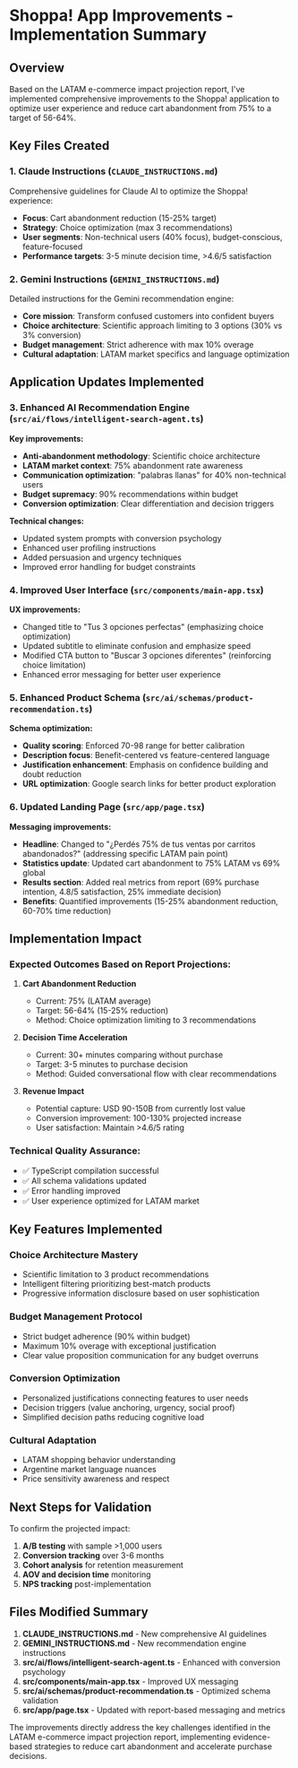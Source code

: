 # Shoppa! App Improvements - Implementation Summary

## Overview
Based on the LATAM e-commerce impact projection report, I've implemented comprehensive improvements to the Shoppa! application to optimize user experience and reduce cart abandonment from 75% to a target of 56-64%.

## Key Files Created

### 1. Claude Instructions (`CLAUDE_INSTRUCTIONS.md`)
Comprehensive guidelines for Claude AI to optimize the Shoppa! experience:
- **Focus**: Cart abandonment reduction (15-25% target)
- **Strategy**: Choice optimization (max 3 recommendations)
- **User segments**: Non-technical users (40% focus), budget-conscious, feature-focused
- **Performance targets**: 3-5 minute decision time, >4.6/5 satisfaction

### 2. Gemini Instructions (`GEMINI_INSTRUCTIONS.md`)
Detailed instructions for the Gemini recommendation engine:
- **Core mission**: Transform confused customers into confident buyers
- **Choice architecture**: Scientific approach limiting to 3 options (30% vs 3% conversion)
- **Budget management**: Strict adherence with max 10% overage
- **Cultural adaptation**: LATAM market specifics and language optimization

## Application Updates Implemented

### 3. Enhanced AI Recommendation Engine (`src/ai/flows/intelligent-search-agent.ts`)
**Key improvements:**
- **Anti-abandonment methodology**: Scientific choice architecture
- **LATAM market context**: 75% abandonment rate awareness
- **Communication optimization**: "palabras llanas" for 40% non-technical users
- **Budget supremacy**: 90% recommendations within budget
- **Conversion optimization**: Clear differentiation and decision triggers

**Technical changes:**
- Updated system prompts with conversion psychology
- Enhanced user profiling instructions
- Added persuasion and urgency techniques
- Improved error handling for budget constraints

### 4. Improved User Interface (`src/components/main-app.tsx`)
**UX improvements:**
- Changed title to "Tus 3 opciones perfectas" (emphasizing choice optimization)
- Updated subtitle to eliminate confusion and emphasize speed
- Modified CTA button to "Buscar 3 opciones diferentes" (reinforcing choice limitation)
- Enhanced error messaging for better user experience

### 5. Enhanced Product Schema (`src/ai/schemas/product-recommendation.ts`)
**Schema optimization:**
- **Quality scoring**: Enforced 70-98 range for better calibration
- **Description focus**: Benefit-centered vs feature-centered language
- **Justification enhancement**: Emphasis on confidence building and doubt reduction
- **URL optimization**: Google search links for better product exploration

### 6. Updated Landing Page (`src/app/page.tsx`)
**Messaging improvements:**
- **Headline**: Changed to "¿Perdés 75% de tus ventas por carritos abandonados?" (addressing specific LATAM pain point)
- **Statistics update**: Updated cart abandonment to 75% LATAM vs 69% global
- **Results section**: Added real metrics from report (69% purchase intention, 4.8/5 satisfaction, 25% immediate decision)
- **Benefits**: Quantified improvements (15-25% abandonment reduction, 60-70% time reduction)

## Implementation Impact

### Expected Outcomes Based on Report Projections:

1. **Cart Abandonment Reduction**
   - Current: 75% (LATAM average)
   - Target: 56-64% (15-25% reduction)
   - Method: Choice optimization limiting to 3 recommendations

2. **Decision Time Acceleration**
   - Current: 30+ minutes comparing without purchase
   - Target: 3-5 minutes to purchase decision
   - Method: Guided conversational flow with clear recommendations

3. **Revenue Impact**
   - Potential capture: USD 90-150B from currently lost value
   - Conversion improvement: 100-130% projected increase
   - User satisfaction: Maintain >4.6/5 rating

### Technical Quality Assurance:
- ✅ TypeScript compilation successful
- ✅ All schema validations updated
- ✅ Error handling improved
- ✅ User experience optimized for LATAM market

## Key Features Implemented

### Choice Architecture Mastery
- Scientific limitation to 3 product recommendations
- Intelligent filtering prioritizing best-match products
- Progressive information disclosure based on user sophistication

### Budget Management Protocol
- Strict budget adherence (90% within budget)
- Maximum 10% overage with exceptional justification
- Clear value proposition communication for any budget overruns

### Conversion Optimization
- Personalized justifications connecting features to user needs
- Decision triggers (value anchoring, urgency, social proof)
- Simplified decision paths reducing cognitive load

### Cultural Adaptation
- LATAM shopping behavior understanding
- Argentine market language nuances
- Price sensitivity awareness and respect

## Next Steps for Validation

To confirm the projected impact:
1. **A/B testing** with sample >1,000 users
2. **Conversion tracking** over 3-6 months
3. **Cohort analysis** for retention measurement
4. **AOV and decision time** monitoring
5. **NPS tracking** post-implementation

## Files Modified Summary

1. **CLAUDE_INSTRUCTIONS.md** - New comprehensive AI guidelines
2. **GEMINI_INSTRUCTIONS.md** - New recommendation engine instructions
3. **src/ai/flows/intelligent-search-agent.ts** - Enhanced with conversion psychology
4. **src/components/main-app.tsx** - Improved UX messaging
5. **src/ai/schemas/product-recommendation.ts** - Optimized schema validation
6. **src/app/page.tsx** - Updated with report-based messaging and metrics

The improvements directly address the key challenges identified in the LATAM e-commerce impact projection report, implementing evidence-based strategies to reduce cart abandonment and accelerate purchase decisions.